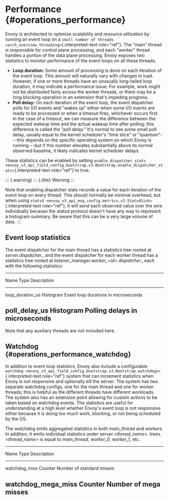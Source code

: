 Performance {#operations_performance}
===========

Envoy is architected to optimize scalability and resource utilization by
running an event loop on a
`small number of threads <arch_overview_threading>`{.interpreted-text
role="ref"}. The \"main\" thread is responsible for control plane
processing, and each \"worker\" thread handles a portion of the data
plane processing. Envoy exposes two statistics to monitor performance of
the event loops on all these threads.

-   **Loop duration:** Some amount of processing is done on each
    iteration of the event loop. This amount will naturally vary with
    changes in load. However, if one or more threads have an unusually
    long-tailed loop duration, it may indicate a performance issue. For
    example, work might not be distributed fairly across the worker
    threads, or there may be a long blocking operation in an extension
    that\'s impeding progress.
-   **Poll delay:** On each iteration of the event loop, the event
    dispatcher polls for I/O events and \"wakes up\" either when some
    I/O events are ready to be processed or when a timeout fires,
    whichever occurs first. In the case of a timeout, we can measure the
    difference between the expected wakeup time and the actual wakeup
    time after polling; this difference is called the \"poll delay.\"
    It\'s normal to see some small poll delay, usually equal to the
    kernel scheduler\'s \"time slice\" or \"quantum\"\-\--this depends
    on the specific operating system on which Envoy is running\-\--but
    if this number elevates substantially above its normal observed
    baseline, it likely indicates kernel scheduler delays.

These statistics can be enabled by setting
`enable_dispatcher_stats <envoy_v3_api_field_config.bootstrap.v3.Bootstrap.enable_dispatcher_stats>`{.interpreted-text
role="ref"} to true.

::: {.warning}
::: {.title}
Warning
:::

Note that enabling dispatcher stats records a value for each iteration
of the event loop on every thread. This should normally be minimal
overhead, but when using
`statsd <envoy_v3_api_msg_config.metrics.v3.StatsdSink>`{.interpreted-text
role="ref"}, it will send each observed value over the wire individually
because the statsd protocol doesn\'t have any way to represent a
histogram summary. Be aware that this can be a very large volume of
data.
:::

Event loop statistics
---------------------

The event dispatcher for the main thread has a statistics tree rooted at
*server.dispatcher.*, and the event dispatcher for each worker thread
has a statistics tree rooted at
*listener_manager.worker\_\<id\>.dispatcher.*, each with the following
statistics:

  ------------------------------------------------------------------------
  Name               Type              Description
  ------------------ ----------------- -----------------------------------
  loop_duration_us   Histogram         Event loop durations in
                                       microseconds

  poll_delay_us      Histogram         Polling delays in microseconds
  ------------------------------------------------------------------------

Note that any auxiliary threads are not included here.

Watchdog {#operations_performance_watchdog}
--------

In addition to event loop statistics, Envoy also include a configurable
`watchdog <envoy_v3_api_field_config.bootstrap.v3.Bootstrap.watchdogs>`{.interpreted-text
role="ref"} system that can increment statistics when Envoy is not
responsive and optionally kill the server. The system has two separate
watchdog configs, one for the main thread and one for worker threads;
this is helpful as the different threads have different workloads. The
system also has an extension point allowing for custom actions to be
taken based on watchdog events. The statistics are useful for
understanding at a high level whether Envoy\'s event loop is not
responsive either because it is doing too much work, blocking, or not
being scheduled by the OS.

The watchdog emits aggregated statistics in both *main_thread* and
*workers*. In addition, it emits individual statistics under
*server.\<thread_name\>.* trees. *\<thread_name\>* is equal to
*main_thread*, *worker_0*, *worker_1*, etc.

  --------------------------------------------------------------------------
  Name                 Type              Description
  -------------------- ----------------- -----------------------------------
  watchdog_miss        Counter           Number of standard misses

  watchdog_mega_miss   Counter           Number of mega misses
  --------------------------------------------------------------------------
